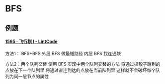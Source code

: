 # BFS

## 例题

#### [1565 · 飞行棋 I - LintCode](https://www.lintcode.com/problem/1565/)

方法1：
BFS+BFS
外层 BFS 做最短路径
内层 BFS 找连通块

方法2：两个队列交替
使用 BFS 实现中两个队列交替的方法
将通过掷骰子跳到的点放在下一个队列里
将通过直连到达的点放在当前队列里
这样就不会破坏每个队列为同一层节点的属性
